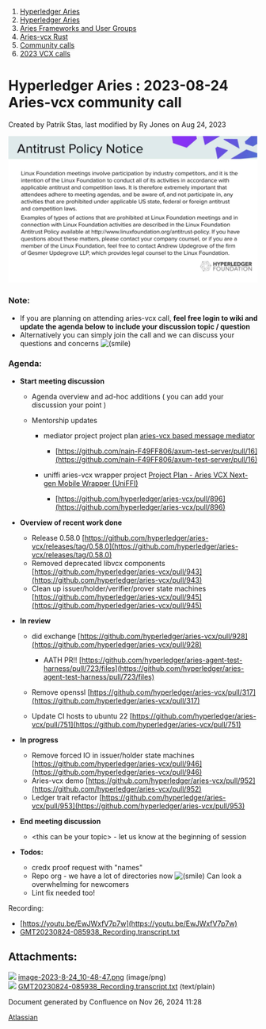 1. [Hyperledger Aries](index.html)
2. [Hyperledger Aries](Hyperledger-Aries_18481154.html)
3. [Aries Frameworks and User Groups](Aries-Frameworks-and-User-Groups_18481290.html)
4. [Aries-vcx Rust](Aries-vcx-Rust_18499431.html)
5. [Community calls](Community-calls_18499459.html)
6. [2023 VCX calls](2023-VCX-calls_18517247.html)

# Hyperledger Aries : 2023-08-24 Aries-vcx community call

Created by Patrik Stas, last modified by Ry Jones on Aug 24, 2023

![](attachments/18507071/18518626.png?height=250)

### **Note:**

- If you are planning on attending aries-vcx call, **feel free login to wiki and update the agenda below to include your discussion topic / question**
- Alternatively you can simply join the call and we can discuss your questions and concerns ![(smile)](images/icons/emoticons/smile.png)

### **Agenda:**

- **Start meeting discussion**
  
  - Agenda overview and ad-hoc additions ( you can add your discussion your point )
  - Mentorship updates
    
    - mediator project project plan [aries-vcx based message mediator](https://lf-hyperledger.atlassian.net/wiki/display/INTERN/aries-vcx+based+message+mediator)
      
      - [https://github.com/nain-F49FF806/axum-test-server/pull/16](https://github.com/nain-F49FF806/axum-test-server/pull/16)
    - uniffi aries-vcx wrapper project [Project Plan - Aries VCX Next-gen Mobile Wrapper (UniFFI)](https://lf-hyperledger.atlassian.net/wiki/pages/viewpage.action?pageId=21960060)
      
      - [https://github.com/hyperledger/aries-vcx/pull/896](https://github.com/hyperledger/aries-vcx/pull/896)
- **Overview of recent work done**
  
  - Release 0.58.0 [https://github.com/hyperledger/aries-vcx/releases/tag/0.58.0](https://github.com/hyperledger/aries-vcx/releases/tag/0.58.0)
  - Removed deprecated libvcx components [https://github.com/hyperledger/aries-vcx/pull/943](https://github.com/hyperledger/aries-vcx/pull/943)
  - Clean up issuer/holder/verifier/prover state machines [https://github.com/hyperledger/aries-vcx/pull/945](https://github.com/hyperledger/aries-vcx/pull/945)
- **In review**
  
  - did exchange [https://github.com/hyperledger/aries-vcx/pull/928](https://github.com/hyperledger/aries-vcx/pull/928)
    
    - AATH PR!! [https://github.com/hyperledger/aries-agent-test-harness/pull/723/files](https://github.com/hyperledger/aries-agent-test-harness/pull/723/files)
  - Remove openssl [https://github.com/hyperledger/aries-vcx/pull/317](https://github.com/hyperledger/aries-vcx/pull/317)
  - Update CI hosts to ubuntu 22 [https://github.com/hyperledger/aries-vcx/pull/751](https://github.com/hyperledger/aries-vcx/pull/751)
- **In progress**
  
  - Remove forced IO in issuer/holder state machines [https://github.com/hyperledger/aries-vcx/pull/946](https://github.com/hyperledger/aries-vcx/pull/946)
  - Aries-vcx demo [https://github.com/hyperledger/aries-vcx/pull/952](https://github.com/hyperledger/aries-vcx/pull/952)
  - Ledger trait refactor [https://github.com/hyperledger/aries-vcx/pull/953](https://github.com/hyperledger/aries-vcx/pull/953)

<!--THE END-->

- **End meeting discussion**
  
  - &lt;this can be your topic&gt; - let us know at the beginning of session
- **Todos:**
  
  - credx proof request with "names"
  - Repo org - we have a lot of directories now ![(smile)](images/icons/emoticons/smile.png) Can look a overwhelming for newcomers
  - Lint fix needed too!

Recording:

- [https://youtu.be/EwJWxfV7p7w](https://youtu.be/EwJWxfV7p7w)
- [GMT20230824-085938\_Recording.transcript.txt](attachments/18507071/18518629.txt)

## Attachments:

![](images/icons/bullet_blue.gif) [image-2023-8-24\_10-48-47.png](attachments/18507071/18518626.png) (image/png)  
![](images/icons/bullet_blue.gif) [GMT20230824-085938\_Recording.transcript.txt](attachments/18507071/18518629.txt) (text/plain)

Document generated by Confluence on Nov 26, 2024 11:28

[Atlassian](http://www.atlassian.com/)
